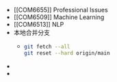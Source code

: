 - [[COM6655]] Professional Issues
- [[COM6509]] Machine Learning
- [[COM6513]] NLP
- 本地合并分支
	- ```sh
	  git fetch --all
	  git reset --hard origin/main
	  ```
-
-